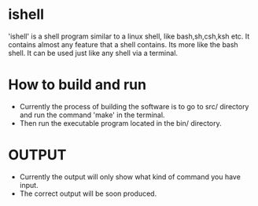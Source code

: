 # ishell
'ishell' is a shell program similar to a linux shell, like bash,sh,csh,ksh etc.
It contains almost any feature that a shell contains. Its more like the bash shell.
It can be used just like any shell via a terminal.
 
# How to build and run 
- Currently the process of building the software is to go to src/ directory
  and run the command 'make' in the terminal.
- Then run the executable program located in the bin/ directory.

# OUTPUT
- Currently the output will only show what kind of command you have input.
- The correct output will be soon produced.
